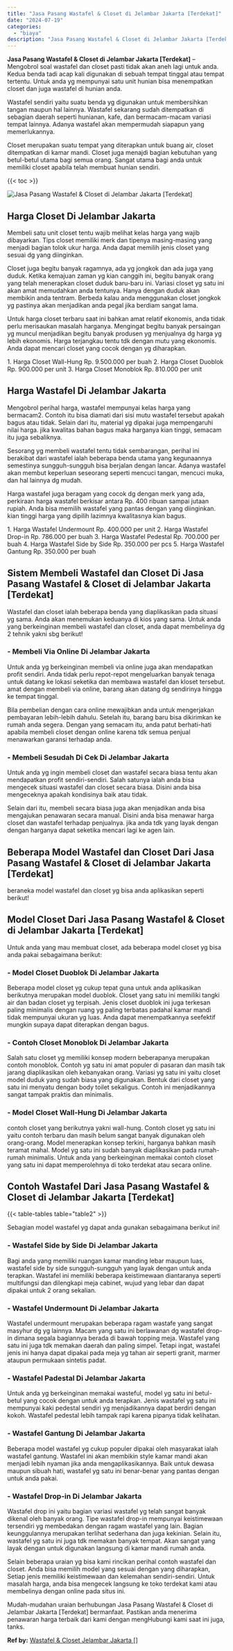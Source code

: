 ```yaml
---
title: "Jasa Pasang Wastafel & Closet di Jelambar Jakarta [Terdekat]"
date: "2024-07-19"
categories: 
  - "biaya"
description: "Jasa Pasang Wastafel & Closet di Jelambar Jakarta [Terdekat]. Mudah-mudahan uraian berhubungan Jasa Pasang Wastafel & Closet di Jelambar Jakarta [Terdekat]..."
---
```


**Jasa Pasang Wastafel & Closet di Jelambar Jakarta \[Terdekat\]** – Mengobrol soal wastafel dan closet pasti tidak akan aneh lagi untuk anda. Kedua benda tadi acap kali digunakan di sebuah tempat tinggal atau tempat tertentu. Untuk anda yg mempunyai satu unit hunian bisa menempatkan closet dan juga wastafel di hunian anda.

Wastafel sendiri yaitu suatu benda yg digunakan untuk membersihkan tangan maupun hal lainnya. Wastafel sekarang sudah ditempatkan di sebagian daerah seperti hunianan, kafe, dan bermacam-macam variasi tempat lainnya. Adanya wastafel akan mempermudah siapapun yang memerlukannya.

Closet merupakan suatu tempat yang diterapkan untuk buang air, closet ditempatkan di kamar mandi. Closet juga menajdi bagian kebutuhan yang betul-betul utama bagi semua orang. Sangat utama bagi anda untuk memiliki closet apabila telah membuat hunian sendiri.

{{< toc >}}

![Jasa Pasang Wastafel & Closet di Jelambar Jakarta [Terdekat]](/images/wastafel-closet-murah14.png)

## Harga Closet Di Jelambar Jakarta

Membeli satu unit closet tentu wajib melihat kelas harga yang wajib dibayarkan. Tips closet memiliki merk dan tipenya masing-masing yang menjadi bagian tolok ukur harga. Anda dapat memilih jenis closet yang sesuai dg yang diinginkan.

Closet juga begitu banyak ragamnya, ada yg jongkok dan ada juga yang duduk. Ketika kemajuan zaman yg kian canggih ini, begitu banyak orang yang telah menerapkan closet duduk baru-baru ini. Variasi closet yg satu ini akan amat memudahkan anda tentunya. Hanya dengan duduk akan membikin anda tentram. Berbeda kalau anda menggunakan closet jongkok yg pastinya akan menjadikan anda pegal jika berdiam sangat lama.

Untuk harga closet terbaru saat ini bahkan amat relatif ekonomis, anda tidak perlu merisaukan masalah harganya. Mengingat begitu banyak persaingan yg muncul menjadikan begitu banyak produsen yg menjualnya dg harga yg lebih ekonomis. Harga terjangkau tentu tdk dengan mutu yang ekonomis. Anda dapat mencari closet yang cocok dengan yg diharapkan.

1\. Harga Closet Wall-Hung Rp. 9.500.000 per buah 2. Harga Closet Duoblok Rp. 900.000 per unit 3. Harga Closet Monoblok Rp. 810.000 per unit

## Harga Wastafel Di Jelambar Jakarta

Mengobrol perihal harga, wastafel mempunyai kelas harga yang bermacam2. Contoh itu bisa diamati dari sisi mutu wastafel tersebut apakah bagus atau tidak. Selain dari itu, material yg dipakai juga mempengaruhi nilai harga. jika kwalitas bahan bagus maka harganya kian tinggi, semacam itu juga sebaliknya.

Sesorang yg membeli wastafel tentu tidak sembarangan, perihal ini berakibat dari wastafel ialah beberapa benda utama yang kegunaannya semestinya sungguh-sungguh bisa berjalan dengan lancar. Adanya wastafel akan membut keperluan seseorang seperti mencuci tangan, mencuci muka, dan hal lainnya dg mudah.

Harga wastafel juga beragam yang cocok dg dengan merk yang ada, perkiraan harga wastafel berkisar antara Rp. 400 ribuan sampai jutaan rupiah. Anda bisa memilih wastafel yang pantas dengan yang diinginkan. kian tinggi harga yang dipilih lazimnya kwalitasnya kian bagus.

1\. Harga Wastafel Undermount Rp. 400.000 per unit 2. Harga Wastafel Drop-in Rp. 786.000 per buah 3. Harga Wastafel Pedestal Rp. 700.000 per buah 4. Harga Wastafel Side by Side Rp. 350.000 per pcs 5. Harga Wastafel Gantung Rp. 350.000 per buah

## Sistem Membeli Wastafel dan Closet Di Jasa Pasang Wastafel & Closet di Jelambar Jakarta \[Terdekat\]

Wastafel dan closet ialah beberapa benda yang diaplikasikan pada situasi yg sama. Anda akan menemukan keduanya di kios yang sama. Untuk anda yang berkeinginan membeli wastafel dan closet, anda dapat membelinya dg 2 tehnik yakni sbg berikut!

### \- Membeli Via Online Di Jelambar Jakarta

Untuk anda yg berkeinginan membeli via online juga akan mendapatkan profit sendiri. Anda tidak perlu repot-repot mengeluarkan banyak tenaga untuk datang ke lokasi seketika dan membawa wastafel dan kloset tersebut. amat dengan membeli via online, barang akan datang dg sendirinya hingga ke tempat tinggal.

Bila pembelian dengan cara online mewajibkan anda untuk mengerjakan pembayaran lebih-lebih dahulu. Setelah itu, barang baru bisa dikirimkan ke rumah anda segera. Dengan yang semacam itu, anda patut berhati-hati apabila membeli closet dengan online karena tdk semua penjual menawarkan garansi terhadap anda.

### \- Membeli Sesudah Di Cek Di Jelambar Jakarta

Untuk anda yg ingin membeli closet dan wastafel secara biasa tentu akan mendapatkan profit sendiri-sendiri. Salah satunya ialah anda bisa mengecek situasi wastafel dan closet secara biasa. Disini anda bisa mengeceknya apakah kondisinya baik atau tidak.

Selain dari itu, membeli secara biasa juga akan menjadikan anda bisa mengajukan penawaran secara manual. Disini anda bisa menawar harga closet dan wastafel terhadap penjualnya. jika anda tdk yang layak dengan dengan harganya dapat seketika mencari lagi ke agen lain.

## Beberapa Model Wastafel dan Closet Dari Jasa Pasang Wastafel & Closet di Jelambar Jakarta \[Terdekat\]

beraneka model wastafel dan closet yg bisa anda aplikasikan seperti berikut!

## Model Closet Dari Jasa Pasang Wastafel & Closet di Jelambar Jakarta \[Terdekat\]

Untuk anda yang mau membuat closet, ada beberapa model closet yg bisa anda pakai sebagaimana berikut:

### \- Model Closet Duoblok Di Jelambar Jakarta

Beberapa model closet yg cukup tepat guna untuk anda aplikasikan berikutnya merupakan model duoblok. Closet yang satu ini memiliki tangki air dan badan closet yg terpisah. Jenis closet duoblok ini juga terkesan paling minimalis dengan ruang yg paling terbatas padahal kamar mandi tidak mempunyai ukuran yg luas. Anda dapat menempatkannya seefektif mungkin supaya dapat diterapkan dengan bagus.

### \- Contoh Closet Monoblok Di Jelambar Jakarta

Salah satu closet yg memiliki konsep modern beberapanya merupakan contoh monoblok. Contoh yg satu ini amat populer di pasaran dan masih tak jarang diaplikasikan oleh kebanyakan orang. Variasi yg satu ini yaitu closet model duduk yang sudah biasa yang digunakan. Bentuk dari closet yang satu ini menyatu dengan body toilet sekaligus. Contoh ini menjadikannya sangat tampak praktis dan minimalis.

### \- Model Closet Wall-Hung Di Jelambar Jakarta

contoh closet yang berikutnya yakni wall-hung. Contoh closet yg satu ini yaitu contoh terbaru dan masih belum sangat banyak digunakan oleh orang-orang. Model menerapkan konsep terkini, harganya bahkan masih teramat mahal. Model yg satu ini sudah banyak diaplikasikan pada rumah-rumah minimalis. Untuk anda yang berkeinginan memakai contoh closet yang satu ini dapat memperolehnya di toko terdekat atau secara online.

## Contoh Wastafel Dari Jasa Pasang Wastafel & Closet di Jelambar Jakarta \[Terdekat\]

{{< table-tables table="table2" >}}

Sebagian model wastafel yg dapat anda gunakan sebagaimana berikut ini!

### \- Wastafel Side by Side Di Jelambar Jakarta

Bagi anda yang memiliki ruangan kamar manding lebar maupun luas, wastafel side by side sungguh-sungguh yang layak dengan untuk anda terapkan. Wastafel ini memiliki beberapa keistimewaan diantaranya seperti multifungsi dan dilengkapi meja cabinet, wujud yang lebar dan dapat dipakai untuk 2 orang sekalian.

### \- Wastafel Undermount Di Jelambar Jakarta

Wastafel undermount merupakan beberapa ragam wastafe yang sangat masyhur dg yg lainnya. Macam yang satu ini berlawanan dg wastafel drop-in dimana segala bagiannya berada di bawah topping meja. Wastafel yang satu ini juga tdk memakan daerah dan paling simpel. Tetapi ingat, wastafel jenis ini hanya dapat dipakai pada meja yg tahan air seperti granit, marmer ataupun permukaan sintetis padat.

### \- Wastafel Padestal Di Jelambar Jakarta

Untuk anda yg berkeinginan memakai wasteful, model yg satu ini betul-betul yang cocok dengan untuk anda terapkan. Jenis wastafel yg satu ini mempunyai kaki pedestal sendiri yg menjadikannya dapat berdiri dengan kokoh. Wastafel pedestal lebih tampak rapi karena pipanya tidak kelihatan.

### \- Wastafel Gantung Di Jelambar Jakarta

Beberapa model wastafel yg cukup populer dipakai oleh masyarakat ialah wastafel gantung. Wastafel ini akan membikin style kamar mandi akan menjadi lebih nyaman jika anda mengaplikasikannya. Baik untuk dewasa maupun sibuah hati, wastafel yg satu ini benar-benar yang pantas dengan untuk anda pakai.

### \- Wastafel Drop-in Di Jelambar Jakarta

Wastafel drop ini yaitu bagian variasi wastafel yg telah sangat banyak dikenal oleh banyak orang. Tipe wastafel drop-in mempunyai keistimewaan tersendiri yg membedakan dengan ragam wastafel yang lain. Bagian keunggulannya merupakan terlihat sederhana dan juga kekinian. Selain itu, wastafel yg satu ini juga tdk memakan banyak tempat. Akan sangat yang layak dengan untuk digunakan langsung di kamar mandi rumah anda.

Selain beberapa uraian yg bisa kami rincikan perihal contoh wastafel dan closet. Anda bisa memilih model yang sesuai dengan yang diharapkan, Setiap jenis memiliki keistimewaan dan kelemahan sendiri-sendiri. Untuk masalah harga, anda bisa mengecek langsung ke toko terdekat kami atau membelinya dengan online pada situs ini.

Mudah-mudahan uraian berhubungan Jasa Pasang Wastafel & Closet di Jelambar Jakarta \[Terdekat\] bermanfaat. Pastikan anda menerima penawaran harga terbaik dari kami dengan mengHubungi kami saat ini juga, tanks.

**Ref by:** [Wastafel & Closet Jelambar Jakarta []](https://id.wikipedia.org/wiki/Wastafel)
